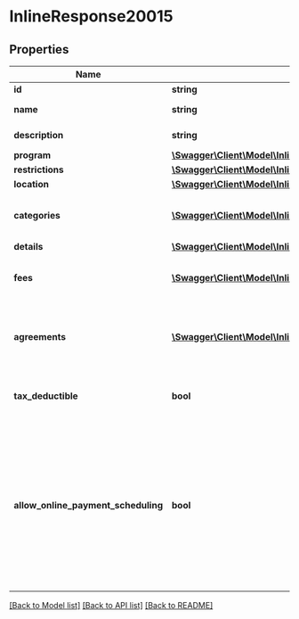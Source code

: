 # InlineResponse20015

## Properties
Name | Type | Description | Notes
------------ | ------------- | ------------- | -------------
**id** | **string** | Offering id | 
**name** | **string** | Offering name | 
**description** | **string** | Offering description | 
**program** | [**\Swagger\Client\Model\InlineResponse20015Program**](InlineResponse20015Program.md) |  | 
**restrictions** | [**\Swagger\Client\Model\InlineResponse20015Restrictions**](InlineResponse20015Restrictions.md) |  | 
**location** | [**\Swagger\Client\Model\InlineResponse20015Location**](InlineResponse20015Location.md) |  | 
**categories** | [**\Swagger\Client\Model\InlineResponse20015Categories[]**](InlineResponse20015Categories.md) | Categories that offering is a part of | 
**details** | [**\Swagger\Client\Model\InlineResponse20015Details[]**](InlineResponse20015Details.md) |  | 
**fees** | [**\Swagger\Client\Model\InlineResponse20015Fees[]**](InlineResponse20015Fees.md) | Extra fees (registration fee, late fee) | 
**agreements** | [**\Swagger\Client\Model\InlineResponse20015Agreements[]**](InlineResponse20015Agreements.md) | Agreements that must be accepted during registration | 
**tax_deductible** | **bool** | Indicates if the offering is tax deductible | 
**allow_online_payment_scheduling** | **bool** | If true, the member is allowed to register and schedule the future balance based on the due date.  If false, everything is due at time of registration. | 

[[Back to Model list]](../README.md#documentation-for-models) [[Back to API list]](../README.md#documentation-for-api-endpoints) [[Back to README]](../README.md)


